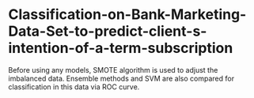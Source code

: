 # Classification-on-Bank-Marketing-Data-Set-to-predict-client-s-intention-of-a-term-subscription
Before using any models, SMOTE algorithm is used to adjust the imbalanced data. Ensemble methods and SVM are also compared for classification in this data via ROC curve. 
